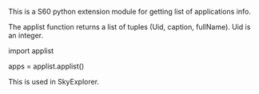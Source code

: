 This is a S60 python extension module for getting list of applications info.

The applist function returns a list of tuples (Uid, caption, fullName).
Uid is an integer.

import applist

apps = applist.applist()

This is used in SkyExplorer.